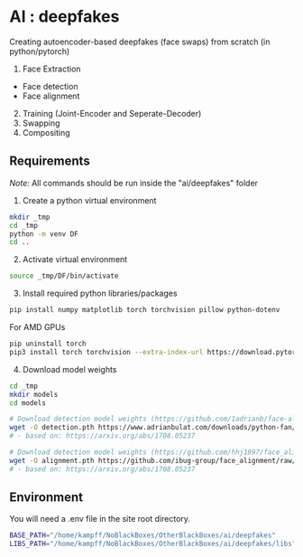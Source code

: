 # AI : deepfakes

Creating autoencoder-based deepfakes (face swaps) from scratch (in python/pytorch)

1. Face Extraction
 - Face detection
 - Face alignment
2. Training (Joint-Encoder and Seperate-Decoder)
3. Swapping
4. Compositing

## Requirements

*Note:* All commands should be run inside the "ai/deepfakes" folder

1. Create a python virtual environment

```bash
mkdir _tmp
cd _tmp
python -m venv DF
cd ..
```

2. Activate virtual environment

```bash
source _tmp/DF/bin/activate
```

3. Install required python libraries/packages

```bash
pip install numpy matplotlib torch torchvision pillow python-dotenv
```

For AMD GPUs
```bash
pip uninstall torch
pip3 install torch torchvision --extra-index-url https://download.pytorch.org/whl/rocm6.0
```

4. Download model weights

```bash
cd _tmp
mkdir models
cd models

# Download detection model weights (https://github.com/1adrianb/face-alignment)
wget -O detection.pth https://www.adrianbulat.com/downloads/python-fan/s3fd-619a316812.pth
# - based on: https://arxiv.org/abs/1708.05237

# Download detection model weights (https://github.com/hhj1897/face_alignment/tree/master)
wget -O alignment.pth https://github.com/ibug-group/face_alignment/raw/master/ibug/face_alignment/fan/weights/2dfan2.pth
# - based on: https://arxiv.org/abs/1708.05237
```

## Environment

You will need a .env file in the site root directory.

```bash
BASE_PATH="/home/kampff/NoBlackBoxes/OtherBlackBoxes/ai/deepfakes"
LIBS_PATH="/home/kampff/NoBlackBoxes/OtherBlackBoxes/ai/deepfakes/libs"
```
